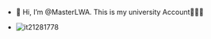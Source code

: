 - 👋 Hi, I’m @MasterLWA. This is my university Account👨🏻‍💻
- <p><img align="left" src="https://github-readme-stats.vercel.app/api/top-langs?username=it21281778&show_icons=true&locale=en&layout=compact" alt="it21281778" /></p>

